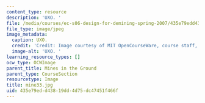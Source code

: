 ```yaml
---
content_type: resource
description: 'UXO. '
file: /media/courses/ec-s06-design-for-demining-spring-2007/435e79edd43819dd4d75dc47451f466f_mine33.jpg
file_type: image/jpeg
image_metadata:
  caption: UXO.
  credit: 'Credit: Image courtesy of MIT OpenCourseWare, course staff, and students.'
  image-alt: 'UXO. '
learning_resource_types: []
ocw_type: OCWImage
parent_title: Mines in the Ground
parent_type: CourseSection
resourcetype: Image
title: mine33.jpg
uid: 435e79ed-d438-19dd-4d75-dc47451f466f
---
```

